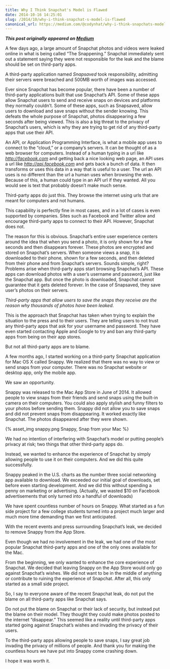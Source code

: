 ```yaml
---
title: Why I Think Snapchat's Model is Flawed
date: 2014-10-16 14:25:01
slug: /2014/10/why-i-think-snapchat-s-model-is-flawed
canonical_url: https://medium.com/@codynhat/why-i-think-snapchats-model-is-flawed-c50998ffd590
---
```


***This post originally appeared on [Medium](https://medium.com/@codynhat/why-i-think-snapchats-model-is-flawed-c50998ffd590)***

A few days ago, a large amount of Snapchat photos and videos were leaked online in what is being called “The Snappening.” Snapchat immediately sent out a statement saying they were not responsible for the leak and the blame should be set on third-party apps.

A third-party application named *Snapsaved* took responsibility, admitting their servers were breached and 500MB worth of images was accessed.

Ever since Snapchat has become popular, there have been a number of third-party applications built that use Snapchat’s API. Some of these apps allow Snapchat users to send and receive snaps on devices and platforms they normally couldn’t. Some of these apps, such as Snapsaved, allow users to download and save snaps without the sender knowing. This defeats the whole purpose of Snapchat, photos disappearing a few seconds after being viewed. This is also a big threat to the privacy of Snapchat’s users, which is why they are trying to get rid of any third-party apps that use their API.

An API, or Application Programming Interface, is what a mobile app uses to connect to the “cloud,” or a company’s servers. It can be thought of as a web browser for computers. Instead of a human typing in a url like *http://facebook.com* and getting back a nice looking web page, an API uses a url like *http://api.facebook.com* and gets back a bunch of data. It then transforms or uses this data in a way that is useful to a user. The url an API uses is no different than the url a human uses when browsing the web. Because of this, a human could type in an API url if they wanted. All you would see is text that probably doesn’t make much sense.

Third-party apps do just this. They browse the internet using urls that are meant for computers and not humans.

This capability is perfectly fine in most cases, and in a lot of cases is even supported by companies. Sites such as Facebook and Twitter allow and encourage third-party apps to connect to their API. However, Snapchat does not.

The reason for this is obvious. Snapchat’s entire user experience centers around the idea that when you send a photo, it is only shown for a few seconds and then disappears forever. These photos are encrypted and stored on Snapchat’s servers. When someone views a snap, it is downloaded to their phone, shown for a few seconds, and then deleted from their phone and from Snapchat’s servers. Sounds simple, right? Problems arise when third-party apps start browsing Snapchat’s API. These apps can download photos with a user’s username and password, just like the Snapchat app. But once the photo is downloaded, Snapchat cannot guarantee that it gets deleted forever. In the case of Snapsaved, they save user’s photos on their servers.

*Third-party apps that allow users to save the snaps they receive are the reason why thousands of photos have been leaked*.

This is the approach that Snapchat has taken when trying to explain the situation to the press and to their users. They are telling users to not trust any third-party apps that ask for your username and password. They have even started contacting Apple and Google to try and ban any third-party apps from being on their app stores.

But not all third-party apps are to blame.

A few months ago, I started working on a third-party Snapchat application for Mac OS X called Snappy. We realized that there was no way to view or send snaps from your computer. There was no Snapchat website or desktop app, only the mobile app.

We saw an opportunity.

Snappy was released to the Mac App Store in June of 2014. It allowed people to view snaps from their friends and send snaps using the built-in camera on their computers. You could also apply stylish and funny filters to your photos before sending them. Snappy did not allow you to save snaps and did not prevent snaps from disappearing. It worked exactly like Snapchat. The photos disappeared after they were shown.

{% asset_img snappy.png Snappy, Snap from your Mac %}

We had no intention of interfering with Snapchat’s model or putting people’s privacy at risk; two things that other third-party apps do.

Instead, we wanted to enhance the experience of Snapchat by simply allowing people to use it on their computers. And we did this quite successfully.

Snappy peaked in the U.S. charts as the number three social networking app available to download. We exceeded our initial goal of downloads, set before even starting development. And we did this without spending a penny on marketing or advertising. (Actually, we wasted $10 on Facebook advertisements that only turned into a handful of downloads)

We have spent countless number of hours on Snappy. What started as a fun side project for a few college students turned into a project much larger and much more time demanding than we first anticipated.

With the recent events and press surrounding Snapchat’s leak, we decided to remove Snappy from the App Store.

Even though we had no involvement in the leak, we had one of the most popular Snapchat third-party apps and one of the only ones available for the Mac.

From the beginning, we only wanted to enhance the core experience of Snapchat. We decided that leaving Snappy on the App Store would only go against Snapchat’s wishes. We did not want to be in the middle of anything or contribute to ruining the experience of Snapchat. After all, this only started as a small side project.

So, I say to everyone aware of the recent Snapchat leak, do not put the blame on all third-party apps like Snapchat says.

Do not put the blame on Snapchat or their lack of security, but instead put the blame on their model. They thought they could make photos posted to the internet “disappear.” This seemed like a reality until third-party apps started going against Snapchat’s wishes and invading the privacy of their users.

To the third-party apps allowing people to save snaps, I say great job invading the privacy of millions of people. And thank you for making the countless hours we have put into Snappy come crashing down.

I hope it was worth it.
